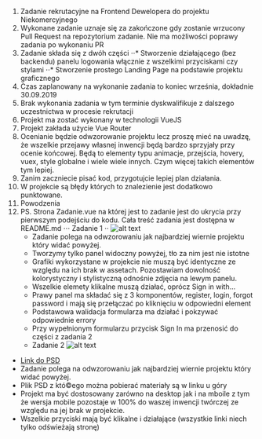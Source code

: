 1. Zadanie rekrutacyjne na Frontend Dewelopera do projektu Niekomercyjnego
2. Wykonane zadanie uznaje się za zakończone gdy zostanie wrzucony Pull Request na repozytorium zadanie. Nie ma możliwości poprawy zadania po wykonaniu PR
3. Zadanie składa się z dwóh części
   ⋅⋅* Stworzenie działającego (bez backendu) panelu logowania włącznie z wszelkimi przyciskami czy stylami
   ⋅⋅* Stworzenie prostego Landing Page na podstawie projektu graficznego
4. Czas zaplanowany na wykonanie zadania to koniec września, dokładnie 30.09.2019
5. Brak wykonania zadania w tym terminie dyskwalifikuje z dalszego uczestnictwa w procesie rekrutacji
6. Projekt ma zostać wykonany w technologii VueJS
7. Projekt zakłada użycie Vue Router
8. Ocenianie będzie odwzorowanie projektu lecz proszę mieć na uwadzę, że wszelkie przejawy własnej inwencji będą bardzo sprzyjały przy ocenie końcowej. Będą to elementy typu animacje, przejścia, hovery, vuex, style globalne i wiele wiele innych. Czym więcej takich elementów tym lepiej.
9. Zanim zaczniecie pisać kod, przygotujcie lepiej plan działania.
10. W projekcie są błędy których to znalezienie jest dodatkowo punktowane.
11. Powodzenia
12. PS. Strona Zadanie.vue na której jest to zadanie jest do ukrycia przy pierwszym podejściu do kodu. Cała treść zadania jest dostępna w README.md
    ⋅⋅⋅ Zadanie 1 ⋅⋅
    ![alt text](https://i.pinimg.com/originals/1e/2a/64/1e2a6462b899c6d93a20bac829bdd87f.jpg)
    - Zadanie polega na odwzorowaniu jak najbardziej wiernie projektu który widać powyżej.
    - Tworzymy tylko panel widoczny powyżej, tło za nim jest nie istotne
    - Grafiki wykorzystane w projekcie nie muszą być identyczne ze względu na ich brak w assetach. Pozostawiam dowolność kolorystyczny i stylistyczną odnośnie zdjęcia na lewym panelu.
    - Wszelkie elemety klikalne muszą działać, oprócz Sign in with...
    - Prawy panel ma składać się z 3 komponentów, register, login, forgot password i mają się przełączać po kliknięciu w odpowiedni element
    - Podstawowa walidacja formularza ma działać i pokzywać odpowiednie errory
    - Przy wypełnionym formularzu przycisk Sign In ma przenosić do części z zadania 2
    - Zadanie 2
      ![alt text](https://uc1df0089bff3007fd5a0485b62a.previews.dropboxusercontent.com/p/thumb/AAiayZgtNC0j_txK894mncF1fg9nAoUMNHOojVejo_Xo25usxcaA6Wc21vWIfp1srSwaTtyL_PDA7_z87VE9iLUkBHCwPNzk-i7PwlwG9vcn_ffkSGBaSMC8pov2YuTgTK9ZZjpg26k_a9_zZj4jGmEluJG_xt96losGW1q5m9no-SxO1Ofhrb4psJxAvncco_BKjw8OnDb2vdI_JVQWGl6d2VpTXVf8w63K11wDeJcwJMtRPL2Tc6WKzo45v8peUbCK-JH4kMI5s-S06HJ9L2aYd3cTcVP_xgeDE37dNoq1YxZvCqEwPOL2Pn58lTu8sneBot4qQg8pgnUkVg5G0Z8i3khAc0MDTnOHZ88nyCPJdg/p.jpeg?fv_content=true&size_mode=5)

- [Link do PSD](https://www.dropbox.com/sh/4rv0geoexn7063m/AADyblylFHgcClgWtnR48qF1a?dl=0&preview=Muncak+Landing+Page.psd)
- Zadanie polega na odwzorowaniu jak najbardziej wiernie projektu który widać powyżej.
- Plik PSD z któ©ego można pobierać materiały są w linku u góry
- Projekt ma być dostosowany zarówno na desktop jak i na mboile z tym że wersja mobile pozostaje w 100% do waszej inwencji twórczej ze względu na jej brak w projekcie.
- Wszelkie przyciski mają być klikalne i działające (wszystkie linki niech tylko odświeżają stronę)
